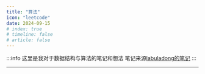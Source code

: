 ```yaml
---
title: "算法"
icon: "leetcode"
date: 2024-09-15
# index: true
# timeline: false
# article: false
---
```


:::info
这里是我对于数据结构与算法的笔记和想法
笔记来源[labuladong的笔记](https://labuladong.online/algo/)
:::

---

<Catalog />

